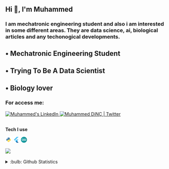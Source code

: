 
## Hi 👋, I'm Muhammed
### I am mechatronic engineering student and also i am interested in some different areas. They are data science, ai, biological articles and any techonogical developments. 



## &#8226; Mechatronic Engineering Student 
## &#8226; Trying To Be A Data Scientist

## &#8226; Biology lover 

### For access me:  
<a href="https://www.linkedin.com/in/muhammeddinc/">
  <img  alt="Muhammed's LinkedIn" width="22px" src="https://raw.githubusercontent.com/hussainweb/hussainweb/main/icons/linkedin.png" />
</a>
<a href="https://twitter.com/muhammeddincmdx">
  <img  alt="Muhammed DiNÇ | Twitter" width="22px" src="https://raw.githubusercontent.com/peterthehan/peterthehan/master/assets/twitter.svg" />
</a>


<br/>
<br/>


**Tech I use**
 <br/>

<code><img height="20" src="https://raw.githubusercontent.com/github/explore/80688e429a7d4ef2fca1e82350fe8e3517d3494d/topics/python/python.png"></code>
<code><img height="20" src="https://raw.githubusercontent.com/github/explore/80688e429a7d4ef2fca1e82350fe8e3517d3494d/topics/flutter/flutter.png"></code>
<code><img height="20" src="https://raw.githubusercontent.com/github/explore/80688e429a7d4ef2fca1e82350fe8e3517d3494d/topics/arduino/arduino.png"></code>

![](https://visitor-badge.glitch.me/badge?page_id=muhammeddincmdx.muhammeddincmdx)

<details>
 <summary> :bulb:  Github Statistics  </summary> 


<p align="center"> <img src="https://github-readme-stats.vercel.app/api?username=muhammeddincmdx&show_icons=true&theme=gotham" alt="muhammeddincmdx" />

![Top Langs](https://github-readme-stats.vercel.app/api/top-langs/?username=muhammeddincmdx&hide=TeX&layout=compact)

[twitter]: https://twitter.com/muhammeddincmdx
[linkedin]: https://www.linkedin.com/in/muhammeddinc/


</details>



